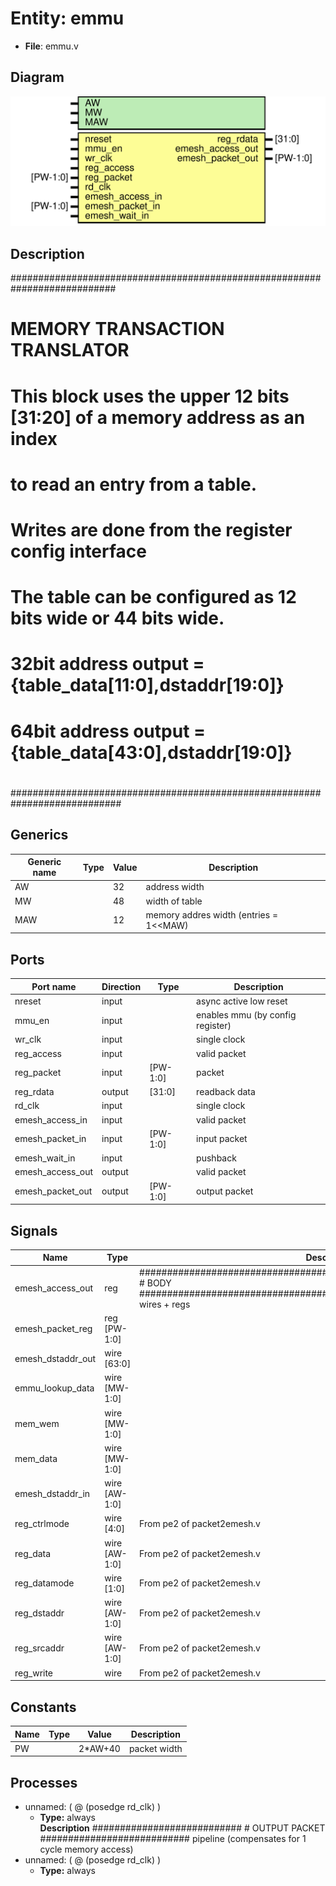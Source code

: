 # Entity: emmu

- **File**: emmu.v
## Diagram

![Diagram](emmu.svg "Diagram")
## Description

 ###########################################################################
 # MEMORY TRANSACTION TRANSLATOR
 # 
 # This block uses the upper 12 bits [31:20] of a memory address as an index
 # to read an entry from a table.
 #
 # Writes are done from the register config interface
 #
 # The table can be configured as 12 bits wide or 44 bits wide.
 #
 # 32bit address output = {table_data[11:0],dstaddr[19:0]}
 # 64bit address output = {table_data[43:0],dstaddr[19:0]}
 #
 ############################################################################

## Generics

| Generic name | Type | Value | Description                              |
| ------------ | ---- | ----- | ---------------------------------------- |
| AW           |      | 32    |  address width                           |
| MW           |      | 48    |  width of table                          |
| MAW          |      | 12    |  memory addres width (entries = 1<<MAW)  |
## Ports

| Port name        | Direction | Type     | Description                      |
| ---------------- | --------- | -------- | -------------------------------- |
| nreset           | input     |          | async active low reset           |
| mmu_en           | input     |          | enables mmu (by config register) |
| wr_clk           | input     |          | single clock                     |
| reg_access       | input     |          | valid packet                     |
| reg_packet       | input     | [PW-1:0] | packet                           |
| reg_rdata        | output    | [31:0]   | readback data                    |
| rd_clk           | input     |          | single clock                     |
| emesh_access_in  | input     |          | valid packet                     |
| emesh_packet_in  | input     | [PW-1:0] | input packet                     |
| emesh_wait_in    | input     |          | pushback                         |
| emesh_access_out | output    |          | valid packet                     |
| emesh_packet_out | output    | [PW-1:0] | output packet                    |
## Signals

| Name              | Type          | Description                                                                                                                                                      |
| ----------------- | ------------- | ---------------------------------------------------------------------------------------------------------------------------------------------------------------- |
| emesh_access_out  | reg           | ##################################################################### # BODY ##################################################################### wires + regs  |
| emesh_packet_reg  | reg [PW-1:0]  |                                                                                                                                                                  |
| emesh_dstaddr_out | wire [63:0]   |                                                                                                                                                                  |
| emmu_lookup_data  | wire [MW-1:0] |                                                                                                                                                                  |
| mem_wem           | wire [MW-1:0] |                                                                                                                                                                  |
| mem_data          | wire [MW-1:0] |                                                                                                                                                                  |
| emesh_dstaddr_in  | wire [AW-1:0] |                                                                                                                                                                  |
| reg_ctrlmode      | wire [4:0]    | From pe2 of packet2emesh.v                                                                                                                                       |
| reg_data          | wire [AW-1:0] | From pe2 of packet2emesh.v                                                                                                                                       |
| reg_datamode      | wire [1:0]    | From pe2 of packet2emesh.v                                                                                                                                       |
| reg_dstaddr       | wire [AW-1:0] | From pe2 of packet2emesh.v                                                                                                                                       |
| reg_srcaddr       | wire [AW-1:0] | From pe2 of packet2emesh.v                                                                                                                                       |
| reg_write         | wire          | From pe2 of packet2emesh.v                                                                                                                                       |
## Constants

| Name | Type | Value   | Description   |
| ---- | ---- | ------- | ------------- |
| PW   |      | 2*AW+40 | packet width  |
## Processes
- unnamed: ( @ (posedge  rd_clk) )
  - **Type:** always
</br>**Description**
########################### # OUTPUT PACKET ###########################          pipeline (compensates for 1 cycle memory access) 
- unnamed: ( @ (posedge  rd_clk) )
  - **Type:** always
